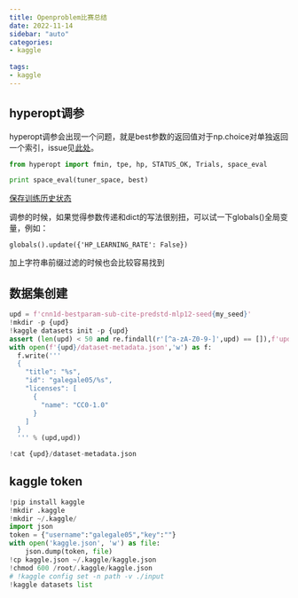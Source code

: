 ```yaml
---
title: Openproblem比赛总结
date: 2022-11-14
sidebar: "auto"
categories:
- kaggle
  
tags:
- kaggle
---
```


<!-- more -->



## hyperopt调参

hyperopt调参会出现一个问题，就是best参数的返回值对于np.choice对单独返回一个索引，issue见[此处](https://github.com/hyperopt/hyperopt/issues/284)。

```python
from hyperopt import fmin, tpe, hp, STATUS_OK, Trials, space_eval

print space_eval(tuner_space, best)
```

[保存训练历史状态](https://github.com/hyperopt/hyperopt/issues/671)

调参的时候，如果觉得参数传递和dict的写法很别扭，可以试一下globals()全局变量，例如：

`globals().update({'HP_LEARNING_RATE': False})`

加上字符串前缀过滤的时候也会比较容易找到

## 数据集创建

```python
upd = f'cnn1d-bestparam-sub-cite-predstd-mlp12-seed{my_seed}'
!mkdir -p {upd}
!kaggle datasets init -p {upd}
assert (len(upd) < 50 and re.findall(r'[^a-zA-Z0-9-]',upd) == []),f'upd name {upd} is not valid'
with open(f'{upd}/dataset-metadata.json','w') as f:
  f.write('''
  {
    "title": "%s",
    "id": "galegale05/%s",
    "licenses": [
      {
        "name": "CC0-1.0"
      }
    ]
  }
  ''' % (upd,upd))

!cat {upd}/dataset-metadata.json

```

## kaggle token
```python
!pip install kaggle
!mkdir .kaggle
!mkdir ~/.kaggle/
import json
token = {"username":"galegale05","key":""}
with open('kaggle.json', 'w') as file:
    json.dump(token, file)
!cp kaggle.json ~/.kaggle/kaggle.json
!chmod 600 /root/.kaggle/kaggle.json
# !kaggle config set -n path -v ./input
!kaggle datasets list
```
